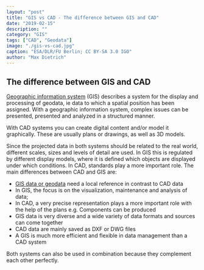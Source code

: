 ```yaml
---
layout: "post"
title: "GIS vs CAD - The difference between GIS and CAD"
date: "2019-02-15"
description: ""
category: "GIS"
tags: ["CAD", "Geodata"]
image: "./gis-vs-cad.jpg"
caption: "ESA/DLR/FU Berlin; CC BY-SA 3.0 IGO"
author: "Max Dietrich"
---
```


## The difference between GIS and CAD

[Geographic information system](/en/gis/geographic-information-system-what-is-gis "What is GIS?") (GIS) describes a system for the display and processing of geodata, ie data to which a spatial position has been assigned. With a geographic information system, complex issues can be presented, presented and analyzed in a structured manner.

With CAD systems you can create digital content and/or model it graphically. These are usually plans or drawings, as well as 3D models.

Since the projected data in both systems should be related to the real world, different scales, sizes and levels of detail are used. In GIS this is regulated by different display models, where it is defined which objects are displayed under which conditions. In CAD, standards play a more important role. The main differences between CAD and GIS are:

* [GIS data or geodata](/geodata-what-are-geodata "GIS data or geodata") need a local reference in contrast to CAD data
* In GIS, the focus is on the visualization, maintenance and analysis of data;
* In CAD, a very precise representation plays a more important role with the help of the plans e.g. Components can be produced
* GIS data is very diverse and a wide variety of data formats and sources can come together
* CAD data are mainly saved as DXF or DWG files
* A GIS is much more efficient and flexible in data management than a CAD system

Both systems can also be used in combination because they complement each other perfectly.